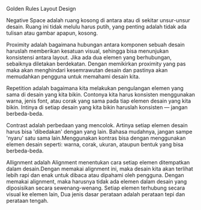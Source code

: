

Golden Rules Layout Design

Negative Space adalah ruang kosong di antara atau di sekitar unsur-unsur desain. Ruang ini tidak melulu harus putih, yang penting adalah tidak ada tulisan atau gambar apapun, kosong.

Proximity adalah bagaimana hubungan antara komponen sebuah desain haruslah memberikan kesatuan visual, sehingga bisa menunjukan konsistensi antara layout. Jika ada dua elemen yang berhubungan, sebaiknya diletakan berdekatan. Dengan memikirkan proximity yang pas maka akan menghindari kesemrawutan desain dan pastinya akan memudahkan pengguna untuk memahami desain kita.

Repetition adalah bagaimana kita melakukan pengulangan elemen yang sama di desain yang kita bikin. Contonya kita harus konsisten menggunakan warna, jenis font, atau corak yang sama pada tiap elemen desain yang kita bikin. Intinya di setiap desain yang kita bikin haruslah konsisten — jangan berbeda-beda.

Contrast adalah perbedaan yang mencolok. Artinya setiap elemen desain harus bisa 'dibedakan' dengan yang lain. Bahasa mudahnya, jangan sampe 'nyaru' satu sama lain.Menggunakan kontras bisa dengan menggunakan elemen desain seperti: warna, corak, ukuran, ataupun bentuk yang bisa berbeda-beda.

Allignment adalah Alignment menentukan cara setiap elemen ditempatkan dalam desain.Dengan memakai alignment ini, maka desain kita akan terlihat lebih rapi dan enak untuk dibaca atau dipahami oleh pengguna. Dengan memakai alignment, maka harusnya tidak ada elemen dalam desain yang diposisikan secara sewenang-wenang. Setiap elemen terhubung secara visual ke elemen lain, Dua jenis dasar perataan adalah perataan tepi dan perataan tengah.
